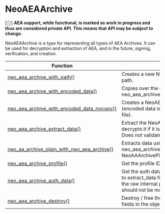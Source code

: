 # NeoAEAArchive

[ⓘ] **AEA support, while functional, is marked as work in progress and thus are considered private API. This means that API may be subject to change.**

NeoAEAArchive is a type for representing all types of AEA Archives. It can be used for decryption and extraction of AEA, and in the future, signing, verification, and creation.

| Function      | Notes      |
| ------------- | ------------- |
| [neo_aea_archive_with_path()](func/neo_aea_archive_with_path.md) | Creates a new NeoAEAArchive from the file at path. |
| [neo_aea_archive_with_encoded_data()](func/neo_aea_archive_with_encoded_data.md) | Copies over the encoded data and calls neo_aea_archive_with_encoded_data_nocopy. |
| [neo_aea_archive_with_encoded_data_nocopy()](func/neo_aea_archive_with_encoded_data_nocopy.md) | Creates a NeoAEAArchive from encoded data (encoded data is a buffer of the actual .aea file). |
| [neo_aea_archive_extract_data()](func/neo_aea_archive_extract_data.md) | Extract the NeoAEAArchive data, and decrypts it if it is a AEA using decryption. Does not validate signing info. |
| [neo_aa_archive_plain_with_neo_aea_archive()](func/neo_aa_archive_plain_with_neo_aea_archive.md) | Extracts data using neo_aea_archive_extract_data() and makes a NeoAAArchivePlain from it. |
| [neo_aea_archive_profile()](func/neo_aea_archive_profile.md) | Get the profile ID of the AEA. |
| [neo_aea_archive_auth_data()](func/neo_aea_archive_auth_data.md) | Get the auth data of the AEA (may need a call to extract_data first to decrypt it). This returns the raw internal pointer of the struct so it should not be modified. |
| [neo_aea_archive_destroy()](func/neo_aea_archive_destroy.md) | Destroy / free the NeoAEAArchive and all fields in the object. |
